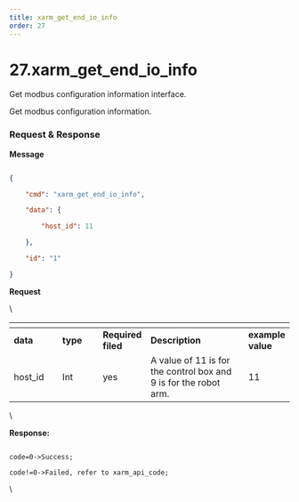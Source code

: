 ```yaml
---
title: xarm_get_end_io_info
order: 27
---
```

# 27.xarm\_get\_end\_io\_info




Get modbus configuration information interface.

Get modbus configuration information.
 





###  Request & Response

**Message**




```json

{

    "cmd": "xarm_get_end_io_info",

    "data": {

        "host_id": 11

    },

    "id": "1"

}

```     
**Request**



\













<table data-header-hidden><thead><tr><th width="105"></th><th width="98"></th><th width="65"></th><th width="296"></th><th></th></tr></thead><tbody><tr><td><strong>data</strong></td><td><strong>type</strong></td><td><strong>Required filed</strong></td><td><strong>Description</strong></td><td><strong>example value</strong></td></tr><tr><td>host_id</td><td>Int</td><td>yes</td><td>A value of 11 is for the control box and 9 is for the robot arm.</td><td>11</td></tr></tbody></table>



\





**Response:**     



```

code=0->Success;

code!=0->Failed, refer to xarm_api_code;

```



\











